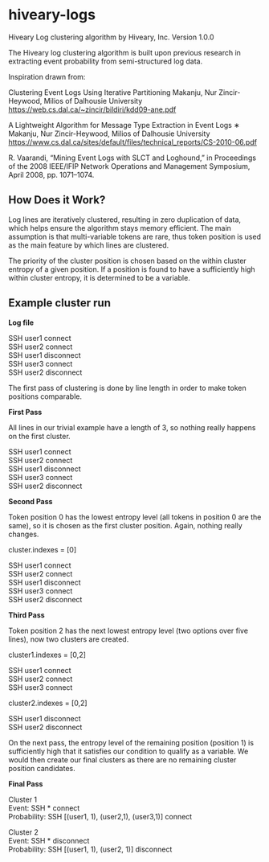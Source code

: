 hiveary-logs
============

Hiveary Log clustering algorithm by Hiveary, Inc.
Version 1.0.0

The Hiveary log clustering algorithm is built upon previous research in extracting event probability from semi-structured log data.

Inspiration drawn from:

Clustering Event Logs Using Iterative Partitioning
Makanju, Nur Zincir-Heywood,  Milios of Dalhousie University
https://web.cs.dal.ca/~zincir/bildiri/kdd09-ane.pdf

A Lightweight Algorithm for Message Type Extraction in Event Logs ∗
Makanju, Nur Zincir-Heywood,  Milios of Dalhousie University
https://www.cs.dal.ca/sites/default/files/technical_reports/CS-2010-06.pdf

R. Vaarandi, “Mining Event Logs with SLCT and Loghound,” in Proceedings
of the 2008 IEEE/IFIP Network Operations and Management
Symposium, April 2008, pp. 1071–1074.


How Does it Work?
-----------------

Log lines are iteratively clustered, resulting in zero duplication of data, which helps ensure the algorithm stays memory efficient.
The main assumption is that multi-variable tokens are rare, thus token position is used as the main feature by which lines are clustered.

The priority of the cluster position is chosen based on the within cluster entropy of a given position. If a position is found to have
a sufficiently high within cluster entropy, it is determined to be a variable.

Example cluster run
-------------------

**Log file**

SSH user1 connect <br/>
SSH user2 connect <br/>
SSH user1 disconnect <br/>
SSH user3 connect <br/>
SSH user2 disconnect <br/>

The first pass of clustering is done by line length in order to make token positions comparable.

**First Pass**

All lines in our trivial example have a length of 3, so nothing really happens on the first cluster.

SSH user1 connect <br/>
SSH user2 connect <br/>
SSH user1 disconnect <br/>
SSH user3 connect <br/>
SSH user2 disconnect <br/>

**Second Pass**

Token position 0 has the lowest entropy level (all tokens in position 0 are the same), so it is chosen as the first cluster position.
Again, nothing really changes.

cluster.indexes = [0]

SSH user1 connect <br/>
SSH user2 connect <br/>
SSH user1 disconnect <br/>
SSH user3 connect <br/>
SSH user2 disconnect <br/>

**Third Pass**

Token position 2 has the next lowest entropy level (two options over five lines), now two clusters are created.

cluster1.indexes = [0,2]

SSH user1 connect <br/>
SSH user2 connect <br/>
SSH user3 connect <br/>


cluster2.indexes = [0,2]

SSH user1 disconnect <br/>
SSH user2 disconnect <br/>

On the next pass, the entropy level of the remaining position (position 1) is sufficiently high that it satisfies our condition to qualify as a variable.
We would then create our final clusters as there are no remaining cluster position candidates.

**Final Pass**

Cluster 1 <br/>
Event: SSH * connect <br/>
Probability: SSH [(user1, 1), (user2,1), (user3,1)] connect <br/>

Cluster 2 <br/>
Event: SSH * disconnect <br/>
Probability: SSH [(user1, 1), (user2, 1)] disconnect <br/>


